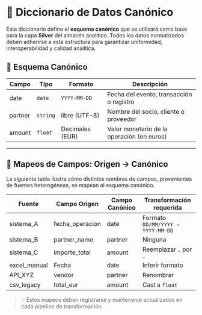 # 📘 Diccionario de Datos Canónico

Este diccionario define el **esquema canónico** que se utilizará como base para la capa **Silver** del almacén analítico. Todos los datos normalizados deben adherirse a esta estructura para garantizar uniformidad, interoperabilidad y calidad analítica.

## 🧩 Esquema Canónico

| Campo     | Tipo       | Formato         | Descripción                                        |
|-----------|------------|-----------------|----------------------------------------------------|
| date      | `date`     | `YYYY-MM-DD`    | Fecha del evento, transacción o registro           |
| partner   | `string`   | libre (UTF-8)   | Nombre del socio, cliente o proveedor              |
| amount    | `float`    | Decimales (EUR) | Valor monetario de la operación (en euros)         |

---

## 🔄 Mapeos de Campos: Origen → Canónico

La siguiente tabla ilustra cómo distintos nombres de campos, provenientes de fuentes heterogéneas, se mapean al esquema canónico.

| Fuente        | Campo Origen     | Campo Canónico | Transformación requerida           |
|---------------|------------------|----------------|------------------------------------|
| sistema_A     | fecha_operacion  | date           | Formato `DD/MM/YYYY → YYYY-MM-DD` |
| sistema_B     | partner_name     | partner        | Ninguna                            |
| sistema_C     | importe_total    | amount         | Reemplazar `,` por `.`             |
| excel_manual  | Fecha            | date           | Inferir formato                    |
| API_XYZ       | vendor           | partner        | Renombrar                          |
| csv_legacy    | total_eur        | amount         | Cast a `float`                     |

> 💡 Estos mapeos deben registrarse y mantenerse actualizados en cada pipeline de transformación.
